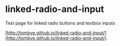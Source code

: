 linked-radio-and-input
======================

Test page for linked radio buttons and textbox inputs

[http://tombye.github.io/linked-radio-and-input/](http://tombye.github.io/linked-radio-and-input/).
